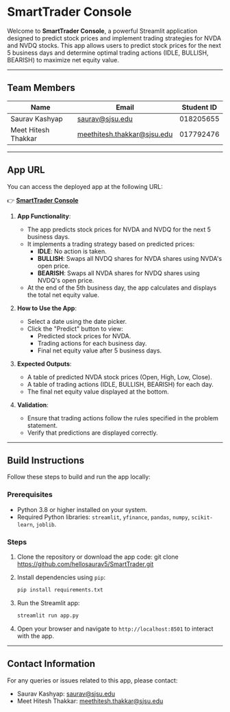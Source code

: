 # SmartTrader Console

Welcome to **SmartTrader Console**, a powerful Streamlit application designed to predict stock prices and implement trading strategies for NVDA and NVDQ stocks. This app allows users to predict stock prices for the next 5 business days and determine optimal trading actions (IDLE, BULLISH, BEARISH) to maximize net equity value.

---

## Team Members

| Name                  | Email                        | Student ID   |
|-----------------------|------------------------------|--------------|
|   Saurav Kashyap      | saurav@sjsu.edu              | 018205655    |
|   Meet Hitesh Thakkar | meethitesh.thakkar@sjsu.edu  | 017792476   |

---

## App URL

You can access the deployed app at the following URL:

👉 **[SmartTrader Console](https://smarttrader-team14-saurav-meet.streamlit.app)**

1. **App Functionality**:
   - The app predicts stock prices for NVDA and NVDQ for the next 5 business days.
   - It implements a trading strategy based on predicted prices:
     - **IDLE**: No action is taken.
     - **BULLISH**: Swaps all NVDQ shares for NVDA shares using NVDA's open price.
     - **BEARISH**: Swaps all NVDA shares for NVDQ shares using NVDQ's open price.
   - At the end of the 5th business day, the app calculates and displays the total net equity value.

2. **How to Use the App**:
   - Select a date using the date picker.
   - Click the "Predict" button to view:
     - Predicted stock prices for NVDA.
     - Trading actions for each business day.
     - Final net equity value after 5 business days.

3. **Expected Outputs**:
   - A table of predicted NVDA stock prices (Open, High, Low, Close).
   - A table of trading actions (IDLE, BULLISH, BEARISH) for each day.
   - The final net equity value displayed at the bottom.

4. **Validation**:
   - Ensure that trading actions follow the rules specified in the problem statement.
   - Verify that predictions are displayed correctly.

---

## Build Instructions

Follow these steps to build and run the app locally:

### Prerequisites
- Python 3.8 or higher installed on your system.
- Required Python libraries: `streamlit`, `yfinance`, `pandas`, `numpy`, `scikit-learn`, `joblib`.

### Steps
1. Clone the repository or download the app code:
git clone https://github.com/hellosaurav5/SmartTrader.git

2. Install dependencies using `pip`:
    ```python
    pip install requirements.txt
    ```

3. Run the Streamlit app:
    ```python
    streamlit run app.py
    ```


4. Open your browser and navigate to `http://localhost:8501` to interact with the app.


---

## Contact Information

For any queries or issues related to this app, please contact:

- Saurav Kashyap: saurav@sjsu.edu
- Meet Hitesh Thakkar: meethitesh.thakkar@sjsu.edu
